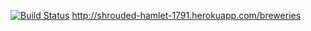 [![Build Status](https://travis-ci.org/Augustus58/ratebeer.png)](https://travis-ci.org/Augustus58/ratebeer)
http://shrouded-hamlet-1791.herokuapp.com/breweries